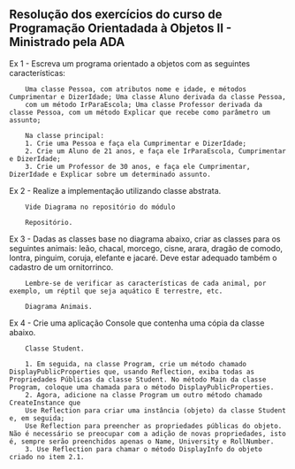 ## Resolução dos exercícios do curso de Programação Orientadada à Objetos II - Ministrado pela ADA

Ex 1 - 
        Escreva um programa orientado a objetos com as seguintes características:

        Uma classe Pessoa, com atributos nome e idade, e métodos Cumprimentar e DizerIdade; Uma classe Aluno derivada da classe Pessoa, 
        com um método IrParaEscola; Uma classe Professor derivada da classe Pessoa, com um método Explicar que recebe como parâmetro um assunto;
        
        Na classe principal:
        1. Crie uma Pessoa e faça ela Cumprimentar e DizerIdade;
        2. Crie um Aluno de 21 anos, e faça ele IrParaEscola, Cumprimentar e DizerIdade;
        3. Crie um Professor de 30 anos, e faça ele Cumprimentar, DizerIdade e Explicar sobre um determinado assunto.
        
 Ex 2 - 
        Realize a implementação utilizando classe abstrata.

        Vide Diagrama no repositório do módulo
        
        Repositório.
        
Ex 3 - 
        Dadas as classes base no diagrama abaixo, criar as classes para os seguintes animais: leão, chacal, morcego, cisne, arara, dragão de comodo, lontra, pinguim,             coruja, elefante e jacaré. Deve estar adequado também o cadastro de um ornitorrinco.

        Lembre-se de verificar as características de cada animal, por exemplo, um réptil que seja aquático E terrestre, etc.

        Diagrama Animais.

Ex 4 - 
        Crie uma aplicação Console que contenha uma cópia da classe abaixo.

        Classe Student.
        
        1. Em seguida, na classe Program, crie um método chamado DisplayPublicProperties que, usando Reflection, exiba todas as Propriedades Públicas da classe Student. No método Main da classe Program, coloque uma chamada para o método DisplayPublicProperties.
        2. Agora, adicione na classe Program um outro método chamado CreateInstance que
        Use Reflection para criar uma instância (objeto) da classe Student e, em seguida;
        Use Reflection para preencher as propriedades públicas do objeto. Não é necessário se preocupar com a adição de novas propriedades, isto é, sempre serão preenchidos apenas o Name, University e RollNumber.
        3. Use Reflection para chamar o método DisplayInfo do objeto criado no item 2.1.
